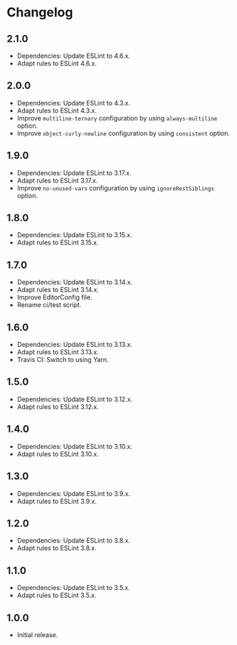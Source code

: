 # Changelog

## 2.1.0

- Dependencies: Update ESLint to 4.6.x.
- Adapt rules to ESLint 4.6.x.

## 2.0.0

- Dependencies: Update ESLint to 4.3.x.
- Adapt rules to ESLint 4.3.x.
- Improve `multiline-ternary` configuration by using `always-multiline` option.
- Improve `object-curly-newline` configuration by using `consistent` option.

## 1.9.0

- Dependencies: Update ESLint to 3.17.x.
- Adapt rules to ESLint 3.17.x.
- Improve `no-unused-vars` configuration by using `ignoreRestSiblings` option.

## 1.8.0

- Dependencies: Update ESLint to 3.15.x.
- Adapt rules to ESLint 3.15.x.

## 1.7.0

- Dependencies: Update ESLint to 3.14.x.
- Adapt rules to ESLint 3.14.x.
- Improve EditorConfig file.
- Rename ci/test script.

## 1.6.0

- Dependencies: Update ESLint to 3.13.x.
- Adapt rules to ESLint 3.13.x.
- Travis CI: Switch to using Yarn.

## 1.5.0

- Dependencies: Update ESLint to 3.12.x.
- Adapt rules to ESLint 3.12.x.

## 1.4.0

- Dependencies: Update ESLint to 3.10.x.
- Adapt rules to ESLint 3.10.x.

## 1.3.0

- Dependencies: Update ESLint to 3.9.x.
- Adapt rules to ESLint 3.9.x.

## 1.2.0

- Dependencies: Update ESLint to 3.8.x.
- Adapt rules to ESLint 3.8.x.

## 1.1.0

- Dependencies: Update ESLint to 3.5.x.
- Adapt rules to ESLint 3.5.x.

## 1.0.0

- Initial release.
